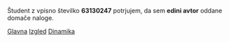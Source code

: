 Študent z vpisno številko __63130247__ potrjujem, da sem __edini avtor__ oddane domače naloge.

[Glavna](https://rawgit.com/juhca/stroboskop/master/stroboskop.html)
[Izgled](https://rawgit.com/juhca/stroboskop/izgled/stroboskop.html)
[Dinamika](https://rawgit.com/juhca/stroboskop/dinamika/stroboskop.html)